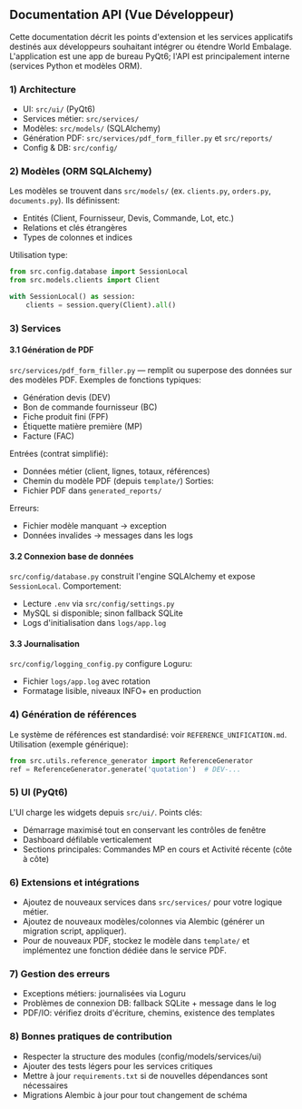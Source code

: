 ## Documentation API (Vue Développeur)

Cette documentation décrit les points d'extension et les services applicatifs destinés aux développeurs souhaitant intégrer ou étendre World Embalage. L'application est une app de bureau PyQt6; l'API est principalement interne (services Python et modèles ORM).

### 1) Architecture

- UI: `src/ui/` (PyQt6)
- Services métier: `src/services/`
- Modèles: `src/models/` (SQLAlchemy)
- Génération PDF: `src/services/pdf_form_filler.py` et `src/reports/`
- Config & DB: `src/config/`

### 2) Modèles (ORM SQLAlchemy)

Les modèles se trouvent dans `src/models/` (ex. `clients.py`, `orders.py`, `documents.py`). Ils définissent:

- Entités (Client, Fournisseur, Devis, Commande, Lot, etc.)
- Relations et clés étrangères
- Types de colonnes et indices

Utilisation type:

```python
from src.config.database import SessionLocal
from src.models.clients import Client

with SessionLocal() as session:
	clients = session.query(Client).all()
```

### 3) Services

#### 3.1 Génération de PDF

`src/services/pdf_form_filler.py` — remplit ou superpose des données sur des modèles PDF. Exemples de fonctions typiques:

- Génération devis (DEV)
- Bon de commande fournisseur (BC)
- Fiche produit fini (FPF)
- Étiquette matière première (MP)
- Facture (FAC)

Entrées (contrat simplifié):

- Données métier (client, lignes, totaux, références)
- Chemin du modèle PDF (depuis `template/`)
  Sorties:
- Fichier PDF dans `generated_reports/`

Erreurs:

- Fichier modèle manquant → exception
- Données invalides → messages dans les logs

#### 3.2 Connexion base de données

`src/config/database.py` construit l'engine SQLAlchemy et expose `SessionLocal`.
Comportement:

- Lecture `.env` via `src/config/settings.py`
- MySQL si disponible; sinon fallback SQLite
- Logs d'initialisation dans `logs/app.log`

#### 3.3 Journalisation

`src/config/logging_config.py` configure Loguru:

- Fichier `logs/app.log` avec rotation
- Formatage lisible, niveaux INFO+ en production

### 4) Génération de références

Le système de références est standardisé: voir `REFERENCE_UNIFICATION.md`.
Utilisation (exemple générique):

```python
from src.utils.reference_generator import ReferenceGenerator
ref = ReferenceGenerator.generate('quotation')  # DEV-...
```

### 5) UI (PyQt6)

L'UI charge les widgets depuis `src/ui/`.
Points clés:

- Démarrage maximisé tout en conservant les contrôles de fenêtre
- Dashboard défilable verticalement
- Sections principales: Commandes MP en cours et Activité récente (côte à côte)

### 6) Extensions et intégrations

- Ajoutez de nouveaux services dans `src/services/` pour votre logique métier.
- Ajoutez de nouveaux modèles/colonnes via Alembic (générer un migration script, appliquer).
- Pour de nouveaux PDF, stockez le modèle dans `template/` et implémentez une fonction dédiée dans le service PDF.

### 7) Gestion des erreurs

- Exceptions métiers: journalisées via Loguru
- Problèmes de connexion DB: fallback SQLite + message dans le log
- PDF/IO: vérifiez droits d'écriture, chemins, existence des templates

### 8) Bonnes pratiques de contribution

- Respecter la structure des modules (config/models/services/ui)
- Ajouter des tests légers pour les services critiques
- Mettre à jour `requirements.txt` si de nouvelles dépendances sont nécessaires
- Migrations Alembic à jour pour tout changement de schéma
